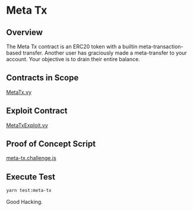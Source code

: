# Meta Tx

## Overview

The Meta Tx contract is an ERC20 token with a builtin meta-transaction-based transfer.
Another user has graciously made a meta-transfer to your account.
Your objective is to drain their entire balance.

## Contracts in Scope

[MetaTx.vy](../contracts/meta-tx/MetaTx.vy)

## Exploit Contract

[MetaTxExploit.vy](../contracts/exploits/MetaTxExploit.vy)

## Proof of Concept Script

[meta-tx.challenge.js](../test/meta-tx.challenge.js)

## Execute Test

```bash
yarn test:meta-tx
```

Good Hacking.

